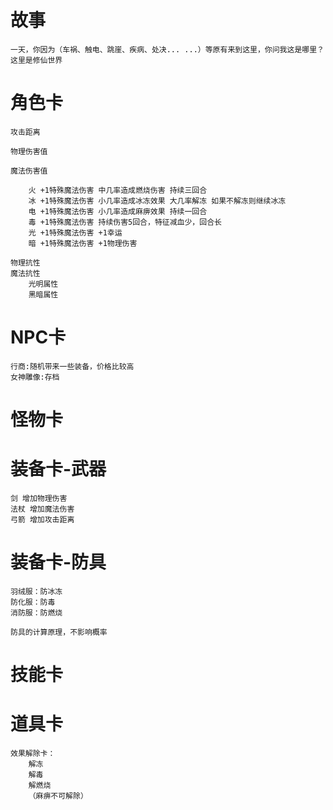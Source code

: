 # 故事

    一天，你因为（车祸、触电、跳崖、疾病、处决... ...）等原有来到这里，你问我这是哪里？这里是修仙世界
    
# 角色卡

    攻击距离

    物理伤害值
    
    魔法伤害值

        火 +1特殊魔法伤害 中几率造成燃烧伤害 持续三回合
        冰 +1特殊魔法伤害 小几率造成冰冻效果 大几率解冻 如果不解冻则继续冰冻
        电 +1特殊魔法伤害 小几率造成麻痹效果 持续一回合
        毒 +1特殊魔法伤害 持续伤害5回合，特征减血少，回合长
        光 +1特殊魔法伤害 +1幸运 
        暗 +1特殊魔法伤害 +1物理伤害

    物理抗性
    魔法抗性
        光明属性
        黑暗属性

# NPC卡

    行商:随机带来一些装备，价格比较高
    女神雕像:存档

# 怪物卡



# 装备卡-武器

    剑 增加物理伤害
    法杖 增加魔法伤害
    弓箭 增加攻击距离

# 装备卡-防具
    
    羽绒服：防冰冻
    防化服：防毒
    消防服：防燃烧

    防具的计算原理，不影响概率

# 技能卡

# 道具卡

    效果解除卡：
        解冻
        解毒
        解燃烧
        （麻痹不可解除）